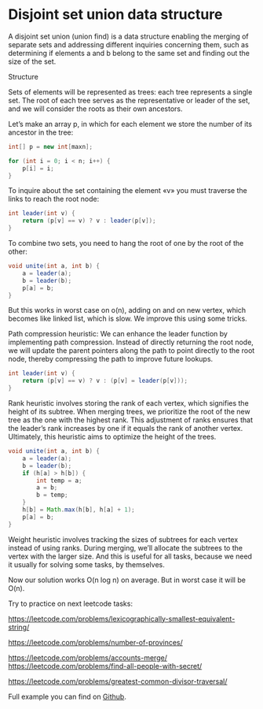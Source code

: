 # Disjoint set union data structure

A disjoint set union (union find) is a data structure enabling the merging of separate sets and addressing different inquiries concerning them, such as determining if elements a and b belong to the same set and finding out the size of the set.

Structure

Sets of elements will be represented as trees: each tree represents a single set. The root of each tree serves as the representative or leader of the set, and we will consider the roots as their own ancestors.

Let’s make an array p, in which for each element we store the number of its ancestor in the tree:

```java
int[] p = new int[maxn];

for (int i = 0; i < n; i++) {
    p[i] = i;
}
```

To inquire about the set containing the element «v» you must traverse the links to reach the root node:

```java
int leader(int v) {
    return (p[v] == v) ? v : leader(p[v]);
}
```

To combine two sets, you need to hang the root of one by the root of the other:

```java
void unite(int a, int b) {
    a = leader(a);
    b = leader(b);
    p[a] = b;
}
```

But this works in worst case on o(n), adding on and on new vertex, which becomes like linked list, which is slow. We improve this using some tricks.

Path compression heuristic: We can enhance the leader function by implementing path compression. Instead of directly returning the root node, we will update the parent pointers along the path to point directly to the root node, thereby compressing the path to improve future lookups.

```java
int leader(int v) {
    return (p[v] == v) ? v : (p[v] = leader(p[v]));
}
```

Rank heuristic involves storing the rank of each vertex, which signifies the height of its subtree. When merging trees, we prioritize the root of the new tree as the one with the highest rank. This adjustment of ranks ensures that the leader’s rank increases by one if it equals the rank of another vertex. Ultimately, this heuristic aims to optimize the height of the trees.

```java
void unite(int a, int b) {
    a = leader(a);
    b = leader(b);
    if (h[a] > h[b]) {
        int temp = a;
        a = b;
        b = temp;
    }
    h[b] = Math.max(h[b], h[a] + 1);
    p[a] = b;
}
```

Weight heuristic involves tracking the sizes of subtrees for each vertex instead of using ranks. During merging, we’ll allocate the subtrees to the vertex with the larger size. And this is useful for all tasks, because we need it usually for solving some tasks, by themselves.

Now our solution works O(n log n) on average. But in worst case it will be O(n).

Try to practice on next leetcode tasks:

https://leetcode.com/problems/lexicographically-smallest-equivalent-string/

https://leetcode.com/problems/number-of-provinces/

https://leetcode.com/problems/accounts-merge/
https://leetcode.com/problems/find-all-people-with-secret/

https://leetcode.com/problems/greatest-common-divisor-traversal/

Full example you can find on [Github](https://github.com/alxkm/articles/blob/master/src/main/java/org/alx/article/_2_disjoint_set_data_structure/DisjointSetExample.java).